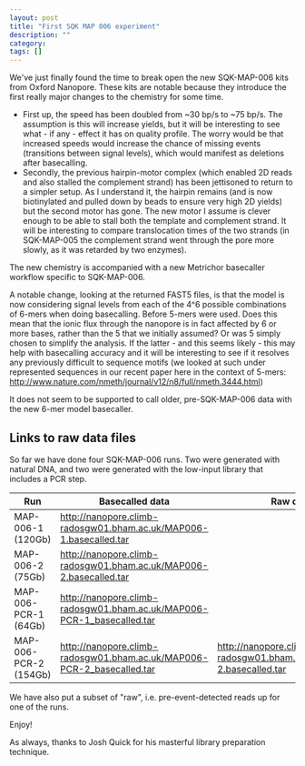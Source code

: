 ```yaml
---
layout: post
title: "First SQK MAP 006 experiment"
description: ""
category: 
tags: []
---
```


We've just finally found the time to break open the new SQK-MAP-006
kits from Oxford Nanopore. These kits are notable because they
introduce the first really major changes to the chemistry for some time.

   * First up, the speed has been doubled from ~30 bp/s to ~75 bp/s. 
     The assumption is this will increase yields, but it will be
     interesting to see what - if any - effect it has on quality profile.
     The worry would be that increased speeds would increase the chance
     of missing events (transitions between signal levels),
     which would manifest as deletions after basecalling.
   * Secondly, the previous hairpin-motor complex (which enabled 2D
     reads and also stalled the complement strand) has been jettisoned
     to return to a simpler setup. As I understand it, the hairpin
     remains (and is now biotinylated and pulled down by beads to
     ensure very high 2D yields) but the second motor has gone. The
     new motor I assume is clever enough to be able to stall both
     the template and complement strand. It will be interesting to 
     compare translocation times of the two strands (in SQK-MAP-005
     the complement strand went through the pore more slowly,
     as it was retarded by two enzymes).

The new chemistry is accompanied with a new Metrichor basecaller
workflow specific to SQK-MAP-006. 

A notable change, looking at the returned FAST5 files, is that the
model is now considering signal levels from each of the 4^6 possible
combinations of 6-mers when doing basecalling. Before 5-mers were
used. Does this mean that the ionic flux through the nanopore is
in fact affected by 6 or more bases, rather than the 5 that we
initially assumed? Or was 5 simply chosen to simplify the analysis.
If the latter - and this seems likely - this may help with
basecalling accuracy and it will be interesting to see if it
resolves any previously difficult to sequence motifs (we looked at
such under represented sequences in our recent paper here in
the context of 5-mers:
<http://www.nature.com/nmeth/journal/v12/n8/full/nmeth.3444.html>)

It does not seem to be supported to call older, pre-SQK-MAP-006
data with the new 6-mer model basecaller.

## Links to raw data files

So far we have done four SQK-MAP-006 runs. Two were generated with natural
DNA, and two were generated with the low-input library that includes 
a PCR step.


| Run   | Basecalled data |  Raw data  |
|----------------|-----------------|------------|
| MAP-006-1 (120Gb)      |  http://nanopore.climb-radosgw01.bham.ac.uk/MAP006-1.basecalled.tar  | |
| MAP-006-2 (75Gb)     |  http://nanopore.climb-radosgw01.bham.ac.uk/MAP006-2.basecalled.tar  | |
| MAP-006-PCR-1 (64Gb) |  http://nanopore.climb-radosgw01.bham.ac.uk/MAP006-PCR-1_basecalled.tar  | |
| MAP-006-PCR-2 (154Gb) |  http://nanopore.climb-radosgw01.bham.ac.uk/MAP006-PCR-2_basecalled.tar  | http://nanopore.climb-radosgw01.bham.ac.uk/MAP006-2.basecalled.tar |


We have also put a subset of "raw", i.e. pre-event-detected reads up for one of the runs.

Enjoy!


As always, thanks to Josh Quick for his masterful library preparation
technique.






